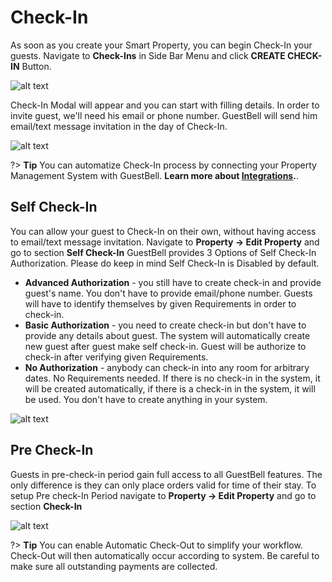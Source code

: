 # Check-In
As soon as you create your Smart Property, you can begin Check-In your guests. Navigate to **Check-Ins** in Side Bar Menu and click **CREATE CHECK-IN** Button.

![alt text](https://static.guestbell.com/img/docs/checkins/checkinsTable.jpg)

Check-In Modal will appear and you can start with filling details. In order to invite guest, we'll need his email or phone number. GuestBell will send him email/text message invitation in the day of Check-In. 

![alt text](https://static.guestbell.com/img/docs/checkins/checkins.jpg)

?> **Tip** You can automatize Check-In process by connecting your Property Management System with GuestBell. **Learn more about [Integrations](integrations.md).**. 

## Self Check-In
You can allow your guest to Check-In on their own, without having access to email/text message invitation. Navigate to **Property -> Edit Property** and go to section **Self Check-In**
GuestBell provides 3 Options of Self Check-In Authorization. Please do keep in mind Self Check-In is Disabled by default. 

- **Advanced Authorization** - you still have to create check-in and provide guest's name. You don't have to provide email/phone number. Guests will have to identify themselves by given Requirements in order to check-in.
- **Basic Authorization** - you need to create check-in but don't have to provide any details about guest. The system will automatically create new guest after guest make self check-in. Guest will be authorize to check-in after verifying given Requirements.
- **No Authorization** - anybody can check-in into any room for arbitrary dates. No Requirements needed. If there is no check-in in the system, it will be created automatically, if there is a check-in in the system, it will be used. You don't have to create anything in your system.

![alt text](https://static.guestbell.com/img/docs/checkins/selfcheckins.jpg)

## Pre Check-In
Guests in pre-check-in period gain full access to all GuestBell features. The only difference is they can only place orders valid for time of their stay. To setup Pre check-In Period navigate to **Property -> Edit Property** and go to section **Check-In**

![alt text](https://static.guestbell.com/img/docs/checkins/precheckins.jpg)

?> **Tip** You can enable Automatic Check-Out to simplify your workflow. Check-Out will then automatically occur according to system. Be careful to make sure all outstanding payments are collected.

